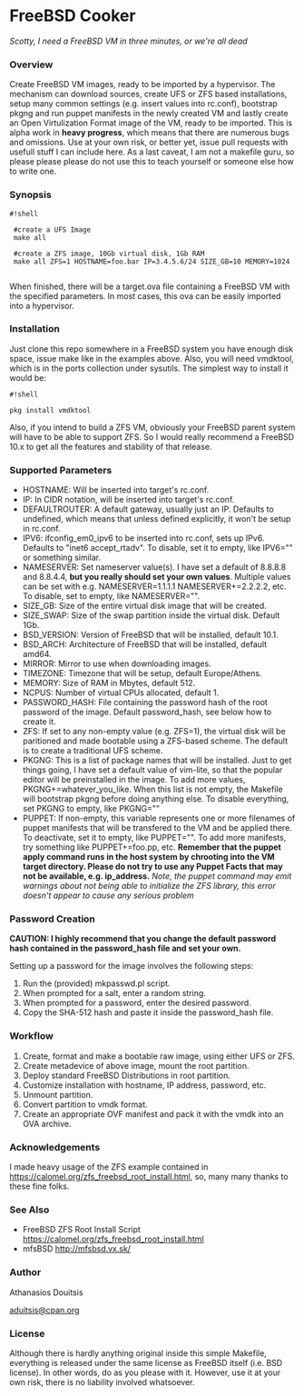 # FreeBSD Cooker #

*Scotty, I need a FreeBSD VM in three minutes, or we're all dead*

 
### Overview ###

Create FreeBSD VM images, ready to be imported by a hypervisor. The mechanism can download sources, create UFS or ZFS based installations, setup many common settings (e.g. insert values into rc.conf), bootstrap pkgng and run puppet manifests in the newly created VM and lastly create an Open Virtulization Format image of the VM, ready to be imported. This is alpha work in **heavy progress**, which means that there are numerous bugs and omissions. Use at your own risk, or better yet, issue pull requests with usefull stuff I can include here. As a last caveat, I am not a makefile guru, so please please please do not use this to teach yourself or someone else how to write one. 

### Synopsis ###

```
#!shell

 #create a UFS Image
 make all 

 #create a ZFS image, 10Gb virtual disk, 1Gb RAM
 make all ZFS=1 HOSTNAME=foo.bar IP=3.4.5.6/24 SIZE_GB=10 MEMORY=1024


```

When finished, there will be a target.ova file containing a FreeBSD VM 
with the specified parameters. In most cases, this ova can be easily 
imported into a hypervisor. 

### Installation ###

Just clone this repo somewhere in a FreeBSD system you have enough disk space, issue make like in the examples above. Also, you will need vmdktool, which is in the ports collection under sysutils. The simplest way to install it would be:

```
#!shell

pkg install vmdktool
```
Also, if you intend to build a ZFS VM, obviously your FreeBSD parent system will have to be able to support ZFS. So I would really recommend a FreeBSD 10.x to get all the features and stability of that release.


### Supported Parameters ###

* HOSTNAME: Will be inserted into target's rc.conf.
* IP: In CIDR notation, will be inserted into target's rc.conf.
* DEFAULTROUTER: A default gateway, usually just an IP. Defaults to undefined, which means that unless defined explicitly, it won't be setup in rc.conf.
* IPV6: ifconfig_em0_ipv6 to be inserted into rc.conf, sets up IPv6. Defaults to "inet6 accept_rtadv". To disable, set it to empty, like IPV6="" or something similar.
* NAMESERVER: Set nameserver value(s). I have set a default of 8.8.8.8 and 8.8.4.4, **but you really should set your own values**. Multiple values can be set with e.g. NAMESERVER=1.1.1.1 NAMESERVER+=2.2.2.2, etc. To disable, set to empty, like NAMESERVER="".
* SIZE_GB: Size of the entire virtual disk image that will be created.
* SIZE_SWAP: Size of the swap partition inside the virtual disk. Default 1Gb.
* BSD_VERSION: Version of FreeBSD that will be installed, default 10.1.
* BSD_ARCH: Architecture of FreeBSD that will be installed, default amd64.
* MIRROR: Mirror to use when downloading images.
* TIMEZONE: Timezone that will be setup, default Europe/Athens. 
* MEMORY: Size of RAM in Mbytes, default 512.
* NCPUS: Number of virtual CPUs allocated, default 1.
* PASSWORD_HASH: File containing the password hash of the root password of the image. Default password_hash, see below how to create it. 
* ZFS: If set to any non-empty value (e.g. ZFS=1), the virtual disk will be paritioned and made bootable using a ZFS-based scheme. The default is to create a traditional UFS scheme.
* PKGNG: This is a list of package names that will be installed. Just to get things going, I have set a default value of vim-lite, so that the popular editor will be preinstalled in the image. To add more values, PKGNG+=whatever_you_like. When this list is not empty, the Makefile will bootstrap pkgng before doing anything else. To disable everything, set PKGNG to empty, like PKGNG=""
* PUPPET: If non-empty, this variable represents one or more filenames of puppet manifests that will be transfered to the VM and be applied there. To deactivate, set it to empty, like PUPPET="". To add more manifests, try something like PUPPET+=foo.pp, etc. **Remember that the puppet apply command runs in the host system by chrooting into the VM target directory. Please do not try to use any Puppet Facts that may not be available, e.g. ip_address.**  *Note, the puppet command may emit warnings about not being able to initialize the ZFS library, this error doesn't appear to cause any serious problem*

### Password Creation ###

**CAUTION: I highly recommend that you change the default password hash contained in the password_hash file and set your own.**

Setting up a password for the image involves the following steps:

1. Run the (provided) mkpasswd.pl script.
2. When prompted for a salt, enter a random string.
3. When prompted for a password, enter the desired password.
4. Copy the SHA-512 hash and paste it inside the password_hash file.

### Workflow ###

1. Create, format and make a bootable raw image, using either UFS or ZFS. 
2. Create metadevice of above image, mount the root partition.
3. Deploy standard FreeBSD Distributions in root partition.
4. Customize installation with hostname, IP address, password, etc.
5. Unmount partition.
6. Convert partition to vmdk format.
7. Create an appropriate OVF manifest and pack it with the vmdk into an OVA archive.

### Acknowledgements ###
I made heavy usage of the ZFS example contained in https://calomel.org/zfs_freebsd_root_install.html, so, many many thanks to these fine folks.

### See Also ###
* FreeBSD ZFS Root Install Script https://calomel.org/zfs_freebsd_root_install.html
* mfsBSD http://mfsbsd.vx.sk/

### Author ###
Athanasios Douitsis 

[aduitsis@cpan.org](mailto:aduitsis@cpan.org)

### License ###
Although there is hardly anything original inside this simple Makefile, everything is released under the same license as FreeBSD itself (i.e. BSD license). In other words, do as you please with it. However, use it at your own risk, there is no liability involved whatsoever.

